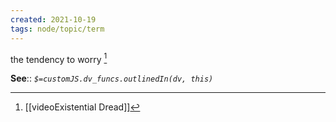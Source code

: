 ```yaml
---
created: 2021-10-19
tags: node/topic/term
---
```

the tendency to worry  [^1]

**See**::
*`$=customJS.dv_funcs.outlinedIn(dv, this)`* 

[^1]: [[videoExistential Dread]]


